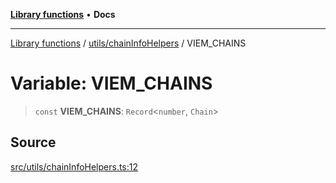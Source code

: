 [**Library functions**](../../../README.md) • **Docs**

***

[Library functions](../../../modules.md) / [utils/chainInfoHelpers](../README.md) / VIEM\_CHAINS

# Variable: VIEM\_CHAINS

> `const` **VIEM\_CHAINS**: `Record`\<`number`, `Chain`\>

## Source

[src/utils/chainInfoHelpers.ts:12](https://github.com/bgd-labs/fe-shared/blob/bcb81f075c57b42adfeb5f3e6c387d13f532f431/src/utils/chainInfoHelpers.ts#L12)
